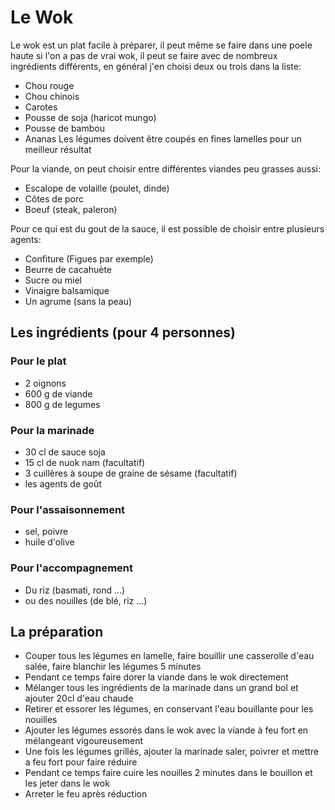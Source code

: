 # Le Wok
Le wok est un plat facile à préparer, il peut même se faire dans une poele haute si l'on a pas de vrai wok, il peut se faire avec de nombreux ingrédients différents, en général j'en choisi deux ou trois dans la liste:
* Chou rouge
* Chou chinois
* Carotes
* Pousse de soja (haricot mungo)
* Pousse de bambou
* Ananas
Les légumes doivent être coupés en fines lamelles pour un meilleur résultat

Pour la viande, on peut choisir entre différentes viandes peu grasses aussi:
* Escalope de volaille (poulet, dinde)
* Côtes de porc
* Boeuf (steak, paleron)


Pour ce qui est du gout de la sauce, il est possible de choisir entre plusieurs agents:
* Confiture (Figues par exemple) 
* Beurre de cacahuète
* Sucre ou miel
* Vinaigre balsamique
* Un agrume (sans la peau)

## Les ingrédients (pour 4 personnes)

### Pour le plat
* 2 oignons
* 600 g de viande
* 800 g de legumes

### Pour la marinade
* 30 cl de sauce soja
* 15 cl de nuok nam (facultatif)
* 3 cuillères à soupe de graine de sésame (facultatif)
* les agents de goût

### Pour l'assaisonnement
* sel, poivre
* huile d'olive

### Pour l'accompagnement
* Du riz (basmati, rond ...)
* ou des nouilles (de blé, riz ...)

## La préparation

* Couper tous les légumes en lamelle, faire bouillir une casserolle d'eau salée, faire blanchir les légumes 5 minutes
* Pendant ce temps faire dorer la viande dans le wok directement
* Mélanger tous les ingrédients de la marinade dans un grand bol et ajouter 20cl d'eau chaude
* Retirer et essorer les légumes, en conservant l'eau bouillante pour les nouilles
* Ajouter les légumes essorés dans le wok avec la viande à feu fort en mélangeant vigoureusement
* Une fois les légumes grillés, ajouter la marinade saler, poivrer et mettre a feu fort pour faire réduire
* Pendant ce temps faire cuire les nouilles 2 minutes dans le bouillon et les jeter dans le wok
* Arreter le feu après réduction
